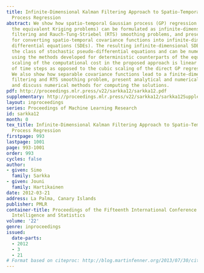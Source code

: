 ```yaml
---
title: Infinite-Dimensional Kalman Filtering Approach to Spatio-Temporal Gaussian
  Process Regression
abstract: We show how spatio-temporal Gaussian process (GP) regression problems (or
  the equivalent Kriging problems) can be formulated as infinite-dimensional Kalman
  filtering and Rauch-Tung-Striebel (RTS) smoothing problems, and present a procedure
  for converting spatio-temporal covariance functions into infinite-dimensional stochastic
  differential equations (SDEs). The resulting infinite-dimensional SDEs belong to
  the class of stochastic pseudo-differential equations and can be numerically treated
  using the methods developed for deterministic counterparts of the equations. The
  scaling of the computational cost in the proposed approach is linear in the number
  of time steps as opposed to the cubic scaling of the direct GP regression solution.
  We also show how separable covariance functions lead to a finite-dimensional Kalman
  filtering and RTS smoothing problem, present analytical and numerical examples,
  and discuss numerical methods for computing the solutions.
pdf: http://proceedings.mlr.press/v22/sarkka12/sarkka12.pdf
supplementary: http://proceedings.mlr.press/v22/sarkka12/sarkka12Supple.pdf
layout: inproceedings
series: Proceedings of Machine Learning Research
id: sarkka12
month: 0
tex_title: Infinite-Dimensional Kalman Filtering Approach to Spatio-Temporal Gaussian
  Process Regression
firstpage: 993
lastpage: 1001
page: 993-1001
order: 993
cycles: false
author:
- given: Simo
  family: Sarkka
- given: Jouni
  family: Hartikainen
date: 2012-03-21
address: La Palma, Canary Islands
publisher: PMLR
container-title: Proceedings of the Fifteenth International Conference on Artificial
  Intelligence and Statistics
volume: '22'
genre: inproceedings
issued:
  date-parts:
  - 2012
  - 3
  - 21
# Format based on citeproc: http://blog.martinfenner.org/2013/07/30/citeproc-yaml-for-bibliographies/
---
```


